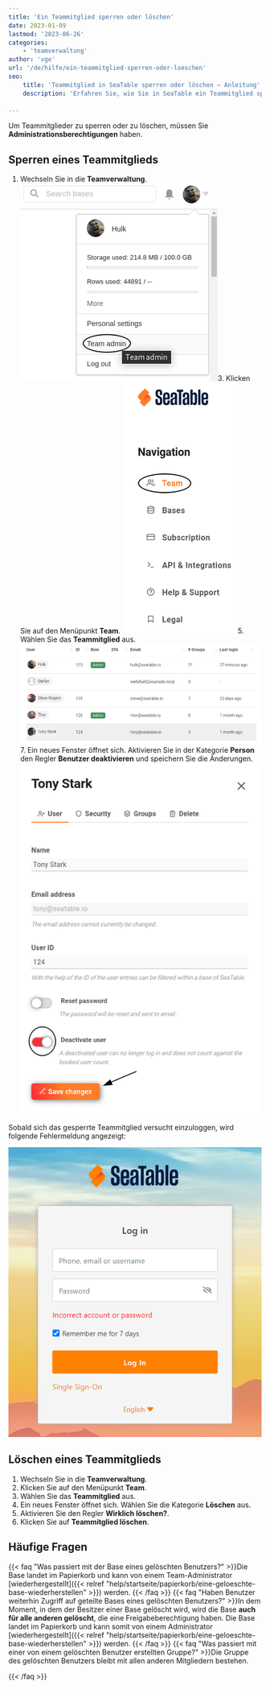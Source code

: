 ```yaml
---
title: 'Ein Teammitglied sperren oder löschen'
date: 2023-01-09
lastmod: '2023-06-26'
categories:
    - 'teamverwaltung'
author: 'vge'
url: '/de/hilfe/ein-teammitglied-sperren-oder-loeschen'
seo:
    title: 'Teammitglied in SeaTable sperren oder löschen – Anleitung'
    description: 'Erfahren Sie, wie Sie in SeaTable ein Teammitglied sperren oder löschen. Übersicht über Rechte, typische Folgen und Schritt-für-Schritt-Anleitung.'

---
```


Um Teammitglieder zu sperren oder zu löschen, müssen Sie **Administrationsberechtigungen** haben.

## Sperren eines Teammitglieds

1. Wechseln Sie in die **Teamverwaltung**.
   ![Wechseln Sie in die Teamverwaltung](images/open-team-admin.png)3. Klicken Sie auf den Menüpunkt **Team**.
   ![Klicken Sie auf den Menüpunkt Team](images/open-team-section.png)5. Wählen Sie das **Teammitglied** aus.
   ![Auswahl des Teammitglieds](images/select-user-to-deactivate.png)7. Ein neues Fenster öffnet sich. Aktivieren Sie in der Kategorie **Person** den Regler **Benutzer deaktivieren** und speichern Sie die Änderungen.
   ![Deaktivieren des Benutzers und speichern der Änderungen](images/deactivate-user-and-save.png)

Sobald sich das gesperrte Teammitglied versucht einzuloggen, wird folgende Fehlermeldung angezeigt:

![Account eines Mitglieds sperren-Fehlermeldung im LogIn](images/Fehlermeldung-Account-sperren.png)

## Löschen eines Teammitglieds

1. Wechseln Sie in die **Teamverwaltung**.
2. Klicken Sie auf den Menüpunkt **Team**.
3. Wählen Sie das **Teammitglied** aus.
4. Ein neues Fenster öffnet sich. Wählen Sie die Kategorie **Löschen** aus.
5. Aktivieren Sie den Regler **Wirklich löschen?**.
6. Klicken Sie auf **Teammitglied löschen**.

## Häufige Fragen

{{< faq "Was passiert mit der Base eines gelöschten Benutzers?" >}}Die Base landet im Papierkorb und kann von einem Team-Administrator [wiederhergestellt]({{< relref "help/startseite/papierkorb/eine-geloeschte-base-wiederherstellen" >}}) werden.
{{< /faq >}}
{{< faq "Haben Benutzer weiterhin Zugriff auf geteilte Bases eines gelöschten Benutzers?" >}}In dem Moment, in dem der Besitzer einer Base gelöscht wird, wird die Base **auch für alle anderen gelöscht**, die eine Freigabeberechtigung haben. Die Base landet im Papierkorb und kann somit von einem Administrator [wiederhergestellt]({{< relref "help/startseite/papierkorb/eine-geloeschte-base-wiederherstellen" >}}) werden.
{{< /faq >}}
{{< faq "Was passiert mit einer von einem gelöschten Benutzer erstellten Gruppe?" >}}Die Gruppe des gelöschten Benutzers bleibt mit allen anderen Mitgliedern bestehen.

{{< /faq >}}
